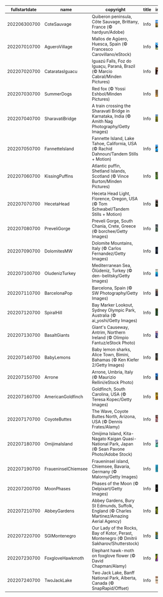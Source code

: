 |fullstartdate|name|copyright|title|image|
|--|--|--|--|--|
202206300700|CoteSauvage|Quiberon peninsula, Côte Sauvage, Brittany, France (© hardyun/Adobe)|Info|![](/en-AU/2022/07/202206300700CoteSauvage.jpg)|
202207010700|AgueroVillage|Mallos de Agüero, Huesca, Spain (© Francesco Carovillano/eStock)|Info|![](/en-AU/2022/07/202207010700AgueroVillage.jpg)|
202207020700|CataratasIguacu|Iguazú Falls, Foz do Iguaçu, Paraná, Brazil (© Marcio Cabral/Minden Pictures)|Info|![](/en-AU/2022/07/202207020700CataratasIguacu.jpg)|
202207030700|SummerDogs|Red fox (© Yossi Eshbol/Minden Pictures)|Info|![](/en-AU/2022/07/202207030700SummerDogs.jpg)|
202207040700|SharavatiBridge|A train crossing the Sharavati Bridge in Karnataka, India (© Amith Nag Photography/Getty Images)|Info|![](/en-AU/2022/07/202207040700SharavatiBridge.jpg)|
202207050700|FannetteIsland|Fannette Island, Lake Tahoe, California, USA (© Rachid Dahnoun/Tandem Stills + Motion)|Info|![](/en-AU/2022/07/202207050700FannetteIsland.jpg)|
202207060700|KissingPuffins|Atlantic puffin, Shetland Islands, Scotland (© Vince Burton/Minden Pictures)|Info|![](/en-AU/2022/07/202207060700KissingPuffins.jpg)|
202207070700|HecetaHead|Heceta Head Light, Florence, Oregon, USA (© Tom Schwabel/Tandem Stills + Motion)|Info|![](/en-AU/2022/07/202207070700HecetaHead.jpg)|
202207080700|PreveliGorge|Preveli Gorge, South Chania, Crete, Greece (© borchee/Getty Images)|Info|![](/en-AU/2022/07/202207080700PreveliGorge.jpg)|
202207090700|DolomitesMW|Dolomite Mountains, Italy (© Carlos Fernandez/Getty Images)|Info|![](/en-AU/2022/07/202207090700DolomitesMW.jpg)|
202207100700|OludenizTurkey|Mediterranean Sea, Ölüdeniz, Turkey (© den-belitsky/Getty Images)|Info|![](/en-AU/2022/07/202207100700OludenizTurkey.jpg)|
202207110700|BarcelonaPop|Barcelona, Spain (© SW Photography/Getty Images)|Info|![](/en-AU/2022/07/202207110700BarcelonaPop.jpg)|
202207120700|SpiralHill|Bay Marker Lookout, Sydney Olympic Park, Australia (© ai_yoshi/Getty Images)|Info|![](/en-AU/2022/07/202207120700SpiralHill.jpg)|
202207130700|BasaltGiants|Giant's Causeway, Antrim, Northern Ireland (© Olimpio Fantuz/eStock Photo)|Info|![](/en-AU/2022/07/202207130700BasaltGiants.jpg)|
202207140700|BabyLemons|Baby lemon sharks, Alice Town, Bimini, Bahamas (© Ken Kiefer 2/Getty Images)|Info|![](/en-AU/2022/07/202207140700BabyLemons.jpg)|
202207150700|Arrone|Arrone, Umbria, Italy (© Maurizio Rellini/eStock Photo)|Info|![](/en-AU/2022/07/202207150700Arrone.jpg)|
202207160700|AmericanGoldfinch|Goldfinch, South Carolina, USA (© Teresa Kopec/Getty Images)|Info|![](/en-AU/2022/07/202207160700AmericanGoldfinch.jpg)|
202207170700|CoyoteButtes|The Wave, Coyote Buttes North, Arizona, USA (© Dennis Frates/Alamy)|Info|![](/en-AU/2022/07/202207170700CoyoteButtes.jpg)|
202207180700|OmijimaIsland|Omijima Island, Kita-Nagato Kaigan Quasi-National Park, Japan (© Sean Pavone Photo/Adobe Stock)|Info|![](/en-AU/2022/07/202207180700OmijimaIsland.jpg)|
202207190700|FraueninselChiemsee|Fraueninsel island, Chiemsee, Bavaria, Germany (© Malorny/Getty Images)|Info|![](/en-AU/2022/07/202207190700FraueninselChiemsee.jpg)|
202207200700|MoonPhases|Phases of the Moon (© Delpixart/Getty Images)|Info|![](/en-AU/2022/07/202207200700MoonPhases.jpg)|
202207210700|AbbeyGardens|Abbey Gardens, Bury St Edmunds, Suffolk, England (© Charles Martinez/Amazing Aerial Agency)|Info|![](/en-AU/2022/07/202207210700AbbeyGardens.jpg)|
202207220700|SGIMontenegro|Our Lady of the Rocks, Bay of Kotor, Perast, Montenegro (© Dmitrii Sakharov/Shutterstock)|Info|![](/en-AU/2022/07/202207220700SGIMontenegro.jpg)|
202207230700|FoxgloveHawkmoth|Elephant hawk-moth on foxglove flower (© David Chapman/Alamy)|Info|![](/en-AU/2022/07/202207230700FoxgloveHawkmoth.jpg)|
202207240700|TwoJackLake|Two Jack Lake, Banff National Park, Alberta, Canada (© SnapRapid/Offset)|Info|![](/en-AU/2022/07/202207240700TwoJackLake.jpg)|
